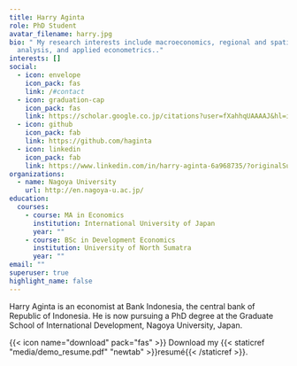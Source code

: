 ```yaml
---
title: Harry Aginta
role: PhD Student
avatar_filename: harry.jpg
bio: " My research interests include macroeconomics, regional and spatial
  analysis, and applied econometrics.."
interests: []
social:
  - icon: envelope
    icon_pack: fas
    link: /#contact
  - icon: graduation-cap
    icon_pack: fas
    link: https://scholar.google.co.jp/citations?user=fXahhqUAAAAJ&hl=id&oi=ao
  - icon: github
    icon_pack: fab
    link: https://github.com/haginta
  - icon: linkedin
    icon_pack: fab
    link: https://www.linkedin.com/in/harry-aginta-6a968735/?originalSubdomain=id
organizations:
  - name: Nagoya University
    url: http://en.nagoya-u.ac.jp/
education:
  courses:
    - course: MA in Economics
      institution: International University of Japan
      year: ""
    - course: BSc in Development Economics
      institution: University of North Sumatra
      year: ""
email: ""
superuser: true
highlight_name: false
---
```

Harry Aginta is an economist at Bank Indonesia, the central bank of Republic of Indonesia. He is now pursuing a PhD degree at the Graduate School of International Development, Nagoya University, Japan.

{{< icon name="download" pack="fas" >}} Download my {{< staticref "media/demo_resume.pdf" "newtab" >}}resumé{{< /staticref >}}.